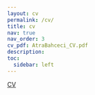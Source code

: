 ```yaml
---
layout: cv
permalink: /cv/
title: cv
nav: true
nav_order: 3
cv_pdf: AtraBahceci_CV.pdf
description: 
toc:
  sidebar: left
---
```


<a href="/assets/pdf/AtraBahceci_CV.pdf" target="_blank">CV</a>
